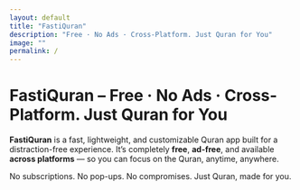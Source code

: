 ```yaml
---
layout: default
title: "FastiQuran"
description: "Free · No Ads · Cross-Platform. Just Quran for You"
image: ""
permalink: /
---
```


# FastiQuran – Free · No Ads · Cross-Platform. Just Quran for You

**FastiQuran** is a fast, lightweight, and customizable Quran app built for a distraction-free experience. It’s completely **free**, **ad-free**, and available **across platforms** — so you can focus on the Quran, anytime, anywhere.

No subscriptions. No pop-ups. No compromises. Just Quran, made for you.

